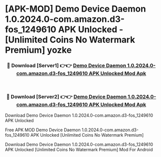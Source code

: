 # [APK-MOD] Demo Device Daemon 1.0.2024.0-com.amazon.d3-fos_1249610 APK Unlocked - [Unlimited Coins No Watermark Premium] yozke



<div align="center">
<h3>🔴 Download [Server1] 👉👉 <a href="https://momento.my/?title=Demo_Device_Daemon_1.0.2024.0-com.amazon.d3-fos_1249610_APK_Unlocked">Demo Device Daemon 1.0.2024.0-com.amazon.d3-fos_1249610 APK Unlocked Mod Apk</a></h3><br>

<h3>🔴 Download [Server2] 👉👉 <a href="https://momento.my/?title=Demo_Device_Daemon_1.0.2024.0-com.amazon.d3-fos_1249610_APK_Unlocked">Demo Device Daemon 1.0.2024.0-com.amazon.d3-fos_1249610 APK Unlocked Mod Apk</a></h3>
</div>



Download Demo Device Daemon 1.0.2024.0-com.amazon.d3-fos_1249610 APK Unlocked 

Free APK MOD Demo Device Daemon 1.0.2024.0-com.amazon.d3-fos_1249610 APK Unlocked [Unlimited Coins No Watermark Premium]

Download Demo Device Daemon 1.0.2024.0-com.amazon.d3-fos_1249610 APK Unlocked [Unlimited Coins No Watermark Premium] Mod For Android
